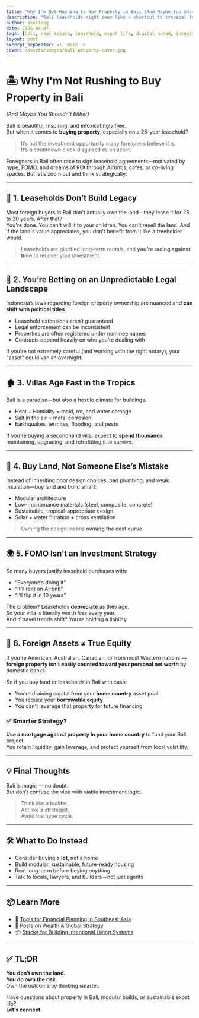 ```yaml
---
title: "Why I'm Not Rushing to Buy Property in Bali (And Maybe You Shouldn’t Either)"
description: "Bali leaseholds might seem like a shortcut to tropical freedom—but they’re not the asset class most foreigners think they are. Here’s a smarter take on foreign real estate investing."
author: skelleng
date: 2025-04-07
tags: [bali, real estate, leasehold, expat life, digital nomad, investment, international property, wealth, indonesia, land rights, equity]
layout: post
excerpt_separator: <!--more-->
cover: /assets/images/bali-property-cover.jpg
---
```


# 🏝️ Why I'm Not Rushing to Buy Property in Bali  
*(And Maybe You Shouldn’t Either)*

Bali is beautiful, inspiring, and intoxicatingly free.  
But when it comes to **buying property**, especially on a 25-year leasehold?

> It’s not the investment opportunity many foreigners believe it is.  
> It’s a countdown clock disguised as an asset.

<!--more-->

Foreigners in Bali often race to sign leasehold agreements—motivated by hype, FOMO, and dreams of ROI through Airbnbs, cafes, or co-living spaces. But let’s zoom out and think strategically:

---

## 🧱 1. Leaseholds Don’t Build Legacy

Most foreign buyers in Bali don’t actually own the land—they lease it for 25 to 30 years. After that?  
You're done. You can't will it to your children. You can't resell the land. And if the land's value appreciates, you don’t benefit from it like a freeholder would.

> Leaseholds are glorified long-term rentals, and **you’re racing against time** to recover your investment.

---

## 🧠 2. You’re Betting on an Unpredictable Legal Landscape

Indonesia’s laws regarding foreign property ownership are nuanced and **can shift with political tides**.

- Leasehold extensions aren’t guaranteed
- Legal enforcement can be inconsistent
- Properties are often registered under nominee names
- Contracts depend heavily on who you’re dealing with

If you're not extremely careful (and working with the right notary), your "asset" could vanish overnight.

---

## 🏚 3. Villas Age Fast in the Tropics

Bali is a paradise—but also a hostile climate for buildings.

- Heat + Humidity = mold, rot, and water damage
- Salt in the air = metal corrosion
- Earthquakes, termites, flooding, and pests

If you're buying a secondhand villa, expect to **spend thousands** maintaining, upgrading, and retrofitting it to survive.

---

## 🌱 4. Buy Land, Not Someone Else’s Mistake

Instead of inheriting poor design choices, bad plumbing, and weak insulation—buy land and build smart:

- Modular architecture
- Low-maintenance materials (steel, composite, concrete)
- Sustainable, tropical-appropriate design
- Solar + water filtration + cross ventilation

> Owning the design means **owning the cost curve**.

---

## 🌍 5. FOMO Isn’t an Investment Strategy

So many buyers justify leasehold purchases with:

- “Everyone’s doing it”
- “It’ll rent on Airbnb”
- “I’ll flip it in 10 years”

The problem? Leaseholds **depreciate** as they age.  
So your villa is literally worth *less* every year.  
And if travel trends shift? You’re holding a liability.

---

## 🧾 6. Foreign Assets ≠ True Equity

If you're American, Australian, Canadian, or from most Western nations — **foreign property isn’t easily counted toward your personal net worth** by domestic banks.

So if you buy land or leaseholds in Bali with cash:
- You’re draining capital from your **home country** asset pool
- You reduce your **borrowable equity**
- You can't leverage that property for future financing

### ✅ Smarter Strategy?

**Use a mortgage against property in your home country** to fund your Bali project.  
You retain liquidity, gain leverage, and protect yourself from local volatility.

---

## 💡 Final Thoughts

Bali is magic — no doubt.  
But don’t confuse the vibe with viable investment logic.

> Think like a builder.  
> Act like a strategist.  
> Avoid the hype cycle.

---

## 🛠️ What to Do Instead

- Consider buying a **lot**, not a home
- Build modular, sustainable, future-ready housing
- Rent long-term before buying *anything*
- Talk to locals, lawyers, and builders—not just agents

---

## 📦 Learn More

- 🔧 [Tools for Financial Planning in Southeast Asia](/tools/)
- 📘 [Posts on Wealth & Global Strategy](/learn/)
- 📦 [Stacks for Building Intentional Living Systems](/stacks/)

---

## ✅ TL;DR

**You don’t own the land.**  
**You do own the risk.**  
Own the outcome by thinking smarter.

Have questions about property in Bali, modular builds, or sustainable expat life?  
**Let’s connect.**
